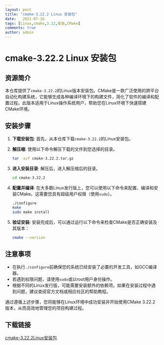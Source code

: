 ```yaml
---
layout: post
title: "cmake-3.22.2 Linux 安装包"
date:   2021-07-16
tags: [Linux,cmake,3.22,安装,CMake]
comments: true
author: admin
---
```

# cmake-3.22.2 Linux 安装包

## 资源简介
本仓库提供了`cmake-3.22.2`的Linux版本安装包。CMake是一款广泛使用的跨平台自动化构建系统，它能够生成各种编译环境下的构建文件，简化了软件的编译和配置过程。此版本适用于Linux操作系统用户，帮助您在Linux环境下快速搭建CMake环境。

## 安装步骤

1. **下载安装包**: 首先，从本仓库下载`cmake-3.22.2`的Linux安装包。

2. **解压缩**: 使用以下命令解压下载的文件到您选择的目录。
   ```bash
   tar -xzf cmake-3.22.2.tar.gz
   ```

3. **进入安装目录**: 解压后，进入解压缩后的目录。
   ```bash
   cd cmake-3.22.2
   ```

4. **配置并编译**: 在大多数Linux发行版上，您可以使用以下命令来配置、编译和安装CMake。这需要您具有超级用户权限（使用`sudo`）。
   ```bash
   ./configure
   make
   sudo make install
   ```

5. **验证安装**: 安装完成后，可以通过运行以下命令来检查CMake是否正确安装及其版本：
   ```bash
   cmake --version
   ```

## 注意事项
- 在执行`./configure`前确保您的系统已经安装了必要的开发工具，如GCC编译器。
- 若遇到权限问题，请使用`sudo`或以root用户身份操作。
- 根据不同的Linux发行版，可能需要安装额外的依赖项。如果在安装过程中遇到问题，建议查阅官方文档或相应社区的帮助教程。

通过遵循上述步骤，您将能够在Linux环境中成功安装并开始使用CMake 3.22.2版本，从而高效地管理您的项目构建过程。

## 下载链接

[cmake-3.22.2Linux安装包](https://pan.quark.cn/s/1a758733a23f)